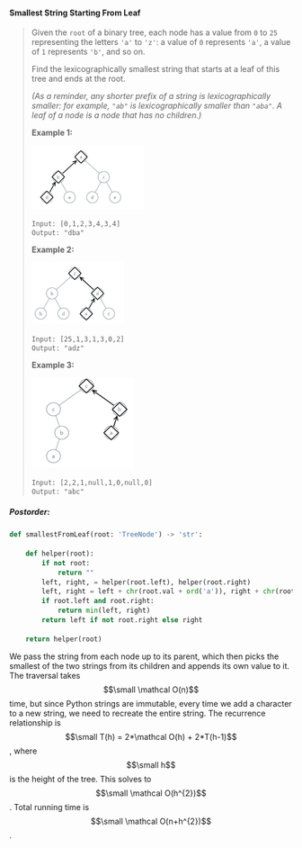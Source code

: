 #### Smallest String Starting From Leaf

> Given the `root` of a binary tree, each node has a value from `0` to `25` representing the letters `'a'` to `'z'`: a value of `0` represents `'a'`, a value of `1` represents `'b'`, and so on.
>
> Find the lexicographically smallest string that starts at a leaf of this tree and ends at the root.
>
> _\(As a reminder, any shorter prefix of a string is lexicographically smaller: for example, _`"ab"`_ is lexicographically smaller than _`"aba"`_.  A leaf of a node is a node that has no children.\)_
>
> **Example 1:**
>
> ![](/assets/string_from_leaf_1.png)
>
> ```
> Input: [0,1,2,3,4,3,4]
> Output: "dba"
> ```
>
> **Example 2:**
>
> ![](/assets/string_from_leaf_2.png)
>
> ```
> Input: [25,1,3,1,3,0,2]
> Output: "adz"
> ```
>
> **Example 3:**
>
> ![](/assets/string_from_leaf_3.png)
>
> ```
> Input: [2,2,1,null,1,0,null,0]
> Output: "abc"
> ```

##### Postorder:

```py
def smallestFromLeaf(root: 'TreeNode') -> 'str':

    def helper(root):
        if not root:
            return ""
        left, right, = helper(root.left), helper(root.right)
        left, right = left + chr(root.val + ord('a')), right + chr(root.val + ord('a'))
        if root.left and root.right:
            return min(left, right)
        return left if not root.right else right

    return helper(root)
```

We pass the string from each node up to its parent, which then picks the smallest of the two strings from its children and appends its own value to it. The traversal takes $$\small \mathcal O(n)$$ time, but since Python strings are immutable, every time we add a character to a new string, we need to recreate the entire string. The recurrence relationship is $$\small T(h) = 2*\mathcal O(h) + 2*T(h-1)$$, where $$\small h$$ is the height of the tree. This solves to $$\small \mathcal O(h^{2})$$. Total running time is $$\small \mathcal O(n+h^{2})$$.

